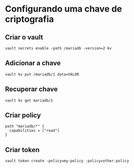 # Configurando uma chave de criptografia

## Criar o vault

```console
vault secrets enable -path /mariadb -version=2 kv
```

## Adicionar a chave

```console
vault kv put /mariadb/1 data=VALOR
```

## Recuperar chave

```console
vault kv get mariadb/1
```

## Criar policy

```console
path "mariadb/*" {
  capabilities = ["read"]
}
```

## Criar token

```console
vault token create -policy=my-policy -policy=other-policy
```
